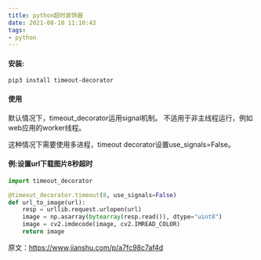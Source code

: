 ```yaml
---
title: python超时装饰器
date: 2021-08-10 11:10:43
tags:
- python
---
```


#### 安装:

```pip3 install timeout-decorator``` 

#### 使用

默认情况下，timeout_decorator运用signal机制。
不适用于非主线程运行，例如web应用的worker线程。

这种情况下需要使用多进程，timeout decorator设置use_signals=False。

#### 例:设置url下载图片8秒超时

```python
import timeout_decorator

@timeout_decorator.timeout(8, use_signals=False)
def url_to_image(url):
    resp = urllib.request.urlopen(url)
    image = np.asarray(bytearray(resp.read()), dtype="uint8")
    image = cv2.imdecode(image, cv2.IMREAD_COLOR)
    return image
```



原文：https://www.jianshu.com/p/a7fc98c7af4d
